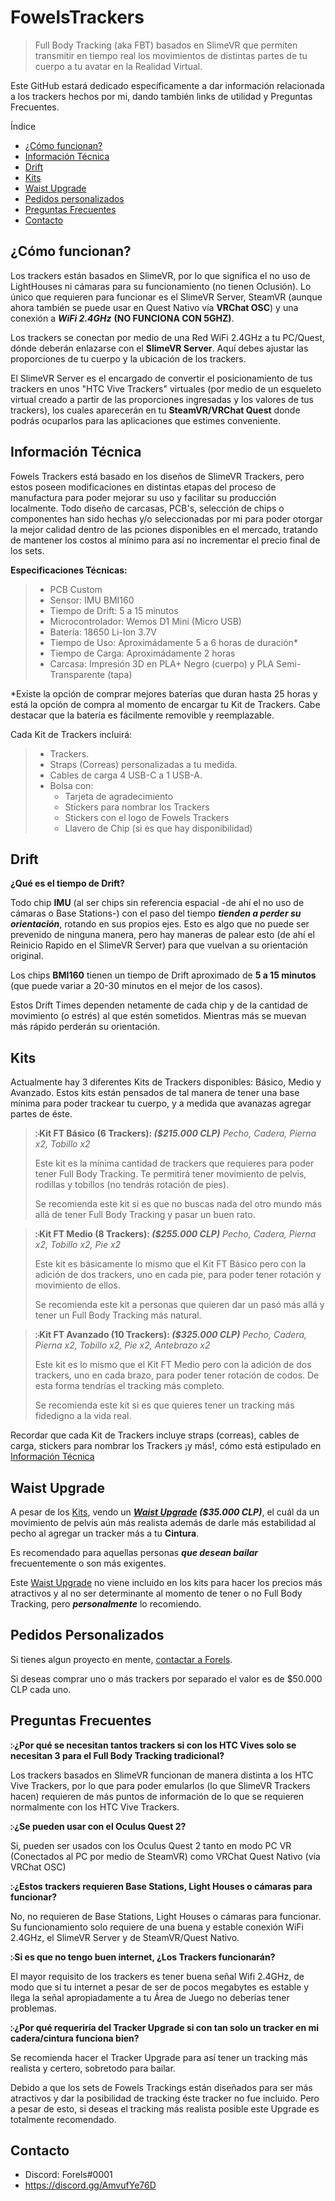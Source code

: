 # FowelsTrackers

> Full Body Tracking (aka FBT) basados en SlimeVR que permiten transmitir en tiempo real los movimientos de distintas partes de tu cuerpo a tu avatar en la Realidad Virtual.

Este GitHub estará dedicado específicamente a dar información relacionada a los trackers hechos por mi, dando también links de utilidad y Preguntas Frecuentes.

Índice
- [¿Cómo funcionan?](https://github.com/Fowels/FowelsTrackers/tree/main#c%C3%B3mo-funcionan)
- [Información Técnica](https://github.com/Fowels/FowelsTrackers/tree/main#informaci%C3%B3n-t%C3%A9cnica)
- [Drift](https://github.com/Fowels/FowelsTrackers/tree/main#drift)
- [Kits](https://github.com/Fowels/FowelsTrackers/tree/main#kits)
- [Waist Upgrade](https://github.com/Fowels/FowelsTrackers/tree/main#waist-upgrade)
- [Pedidos personalizados](https://github.com/Fowels/FowelsTrackers/tree/main#pedidos-personalizados)
- [Preguntas Frecuentes](https://github.com/Fowels/FowelsTrackers/tree/main#preguntas-frecuentes)
- [Contacto](https://github.com/Fowels/FowelsTrackers/tree/main#contacto)

## ¿Cómo funcionan?

Los trackers están basados en SlimeVR, por lo que significa el no uso de LightHouses ni cámaras para su funcionamiento (no tienen Oclusión). Lo único que requieren para funcionar es el SlimeVR Server, SteamVR (aunque ahora también se puede usar en Quest Nativo vía **VRChat OSC**) y una conexión a ***WiFi 2.4GHz*** **(NO FUNCIONA CON 5GHZ)**.

Los trackers se conectan por medio de una Red WiFi 2.4GHz a tu PC/Quest, dónde deberán enlazarse con el **SlimeVR Server**. Aquí debes ajustar las proporciones de tu cuerpo y la ubicación de los trackers.

El SlimeVR Server es el encargado de convertir el posicionamiento de tus trackers en unos "HTC Vive Trackers" virtuales (por medio de un esqueleto virtual creado a partir de las proporciones ingresadas y los valores de tus trackers), los cuales aparecerán en tu **SteamVR/VRChat Quest** donde podrás ocuparlos para las aplicaciones que estimes conveniente.


## Información Técnica

Fowels Trackers está basado en los diseños de SlimeVR Trackers, pero estos poseen modificaciones en distintas etapas del proceso de manufactura para poder mejorar su uso y facilitar su producción localmente. Todo diseño de carcasas, PCB's, selección de chips o componentes han sido hechas y/o seleccionadas por mi para poder otorgar la mejor calidad dentro de las pciones disponibles en el mercado, tratando de mantener los costos al mínimo para así no incrementar el precio final de los sets.

**Especificaciones Técnicas:**
>- PCB Custom
>- Sensor: IMU BMI160
>- Tiempo de Drift: 5 a 15 minutos
>- Microcontrolador: Wemos D1 Mini (Micro USB)
>- Batería: 18650 Li-Ion 3.7V
>- Tiempo de Uso: Aproximádamente 5 a 6 horas de duración*
>- Tiempo de Carga: Aproximádamente 2 horas
>- Carcasa: Impresión 3D en PLA+ Negro (cuerpo) y PLA Semi-Transparente (tapa)

*Existe la opción de comprar mejores baterías que duran hasta 25 horas y está la opción de compra al momento de encargar tu Kit de Trackers.
Cabe destacar que la batería es fácilmente removible y reemplazable.

Cada Kit de Trackers incluirá:

> - Trackers.
> - Straps (Correas) personalizadas a tu medida.
> - Cables de carga 4 USB-C a 1 USB-A.
> - Bolsa con:
>   - Tarjeta de agradecimiento
>   - Stickers para nombrar los Trackers
>   - Stickers con el logo de Fowels Trackers
>   - Llavero de Chip (si es que hay disponibilidad)

## Drift

**¿Qué es el tiempo de Drift?**

Todo chip **IMU** (al ser chips sin referencia espacial -de ahí el no uso de cámaras o Base Stations-) con el paso del tiempo ***tienden a perder su orientación***, rotando en sus propios ejes. Esto es algo que no puede ser prevenido de ninguna manera, pero hay maneras de palear esto (de ahí el Reinicio Rapido en el SlimeVR Server) para que vuelvan a su orientación original.

Los chips **BMI160** tienen un tiempo de Drift aproximado de **5 a 15 minutos** (que puede variar a 20-30 minutos en el mejor de los casos). 

Estos Drift Times dependen netamente de cada chip y de la cantidad de movimiento (o estrés) al que estén sometidos. Mientras más se muevan más rápido perderán su orientación.

## Kits

Actualmente hay 3 diferentes Kits de Trackers disponibles: Básico, Medio y Avanzado. Estos kits están pensados de tal manera de tener una base mínima para poder trackear tu cuerpo, y a medida que avanazas agregar partes de éste.

> **჻Kit FT Básico (6 Trackers): *($215.000 CLP)***
> *Pecho, Cadera, Pierna x2, Tobillo x2*
> 
> Este kit es la mínima cantidad de trackers que requieres para poder tener Full Body Tracking. Te permitirá tener movimiento de pelvis, rodillas y tobillos (no tendrás rotación de pies).
> 
> Se recomienda este kit si es que no buscas nada del otro mundo más allá de tener Full Body Tracking y pasar un buen rato.

> **჻Kit FT Medio (8 Trackers): *($255.000 CLP)***
> *Pecho, Cadera, Pierna x2, Tobillo x2, Pie x2*
> 
> Este kit es básicamente lo mismo que el Kit FT Básico pero con la adición de dos trackers, uno en cada pie, para poder tener rotación y movimiento de ellos.
> 
> Se recomienda este kit a personas que quieren dar un pasó más allá y tener un Full Body Tracking más natural.

> **჻Kit FT Avanzado (10 Trackers): *($325.000 CLP)***
> *Pecho, Cadera, Pierna x2, Tobillo x2, Pie x2, Antebrazo x2*
> 
> Este kit es lo mismo que el Kit FT Medio pero con la adición de dos trackers, uno en cada brazo, para poder tener rotación de codos. De esta forma tendrías el tracking más completo.
> 
> Se recomienda este kit si es que quieres tener un tracking más fidedigno a la vida real.

Recordar que cada Kit de Trackers incluye straps (correas), cables de carga, stickers para nombrar los Trackers ¡y más!, cómo está estipulado en [Información Técnica](https://github.com/Fowels/FowelsTrackers/tree/main#informaci%C3%B3n-t%C3%A9cnica)

## Waist Upgrade

A pesar de los [Kits](https://github.com/Fowels/FowelsTrackers/tree/main#kits), vendo un ***[Waist Upgrade](https://github.com/Fowels/FowelsTrackers/tree/main#waist-upgrade) ($35.000 CLP)***, el cuál da un movimiento de pelvis aún más realista además de darle más estabilidad al pecho al agregar un tracker más a tu **Cintura**.

Es recomendado para aquellas personas ***que desean bailar*** frecuentemente o son más exigentes.

Este [Waist Upgrade](https://github.com/Fowels/FowelsTrackers/tree/main#waist-upgrade) no viene incluido en los kits para hacer los precios más atractivos y al no ser determinante al momento de tener o no Full Body Tracking, pero ***personalmente*** lo recomiendo.

## Pedidos Personalizados

Si tienes algun proyecto en mente, [contactar a Forels](https://github.com/Fowels/FowelsTrackers/tree/main#contacto).

Si deseas comprar uno o más trackers por separado el valor es de $50.000 CLP cada uno.

## Preguntas Frecuentes

**჻¿Por qué se necesitan tantos trackers si con los HTC Vives solo se necesitan 3 para el Full Body Tracking tradicional?**

Los trackers basados en SlimeVR funcionan de manera distinta a los HTC Vive Trackers, por lo que para poder emularlos (lo que SlimeVR Trackers hacen) requieren de más puntos de información de lo que se requieren normalmente con los HTC Vive Trackers.

**჻¿Se pueden usar con el Oculus Quest 2?**

Si, pueden ser usados con los Oculus Quest 2 tanto en modo PC VR (Conectados al PC por medio de SteamVR) como VRChat Quest Nativo (vía VRChat OSC)

**჻¿Estos trackers requieren Base Stations, Light Houses o cámaras para funcionar?**

No, no requieren de Base Stations, Light Houses o cámaras para funcionar. Su funcionamiento solo requiere de una buena y estable conexión WiFi 2.4GHz, el SlimeVR Server y de SteamVR/Quest Nativo.

**჻Si es que no tengo buen internet, ¿Los Trackers funcionarán?**

El mayor requisito de los trackers es tener buena señal Wifi 2.4GHz, de modo que si tu internet a pesar de ser de pocos megabytes es estable y llega la señal apropiadamente a tu Área de Juego no deberías tener problemas.

**჻¿Por qué requeriría del Tracker Upgrade si con tan solo un tracker en mi cadera/cintura funciona bien?**

Se recomienda hacer el Tracker Upgrade para así tener un tracking más realista y certero, sobretodo para bailar.

Debido a que los sets de Fowels Trackings están diseñados para ser más atractivos y dar la posibilidad de tracking éste tracker no fue incluido. Pero a pesar de esto, si deseas el tracking más realista posible este Upgrade es totalmente recomendado.

## Contacto
- Discord: Forels#0001
- https://discord.gg/AmvufYe76D
